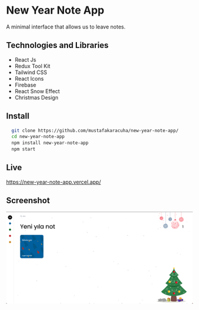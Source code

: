 
# New Year Note App

A minimal interface that allows us to leave notes.


## Technologies and Libraries

- React Js
- Redux Tool Kit
- Tailwind CSS
- React Icons
- Firebase
- React Snow Effect
- Christmas Design



  
## Install 

```bash 
  git clone https://github.com/mustafakaracuha/new-year-note-app/
  cd new-year-note-app
  npm install new-year-note-app
  npm start
```
    
## Live
https://new-year-note-app.vercel.app/

  
## Screenshot

![Uygulama Ekran Görüntüsü](https://github.com/mustafakaracuha/new-year-note-app/blob/master/src/assets/images/screenshots/3.png)


  